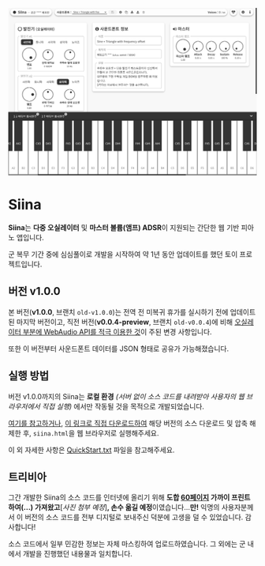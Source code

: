 <p align="center">
  <img src="docs/Siina_v1.0.0.png" alt="Siina v1.0.0 Screenshot">
</p>

Siina
=====
 **Siina**는 **다중 오실레이터** 및 **마스터 볼륨(앰프) ADSR**이 지원되는 간단한 웹 기반 피아노 앱입니다.

 군 복무 기간 중에 심심풀이로 개발을 시작하여 약 1년 동안 업데이트를 했던 토이 프로젝트입니다.

버전 v1.0.0
-----------
 본 버전(**v1.0.0**, 브랜치 `old-v1.0.0`)는 전역 전 미복귀 휴가를 실시하기 전에 업데이트된 마지막 버전이고, 직전 버전(**v0.0.4-preview**, 브랜치 `old-v0.0.4`)에 비해 <ins>오실레이터 부분에 WebAudio API를 적극 이용한 것</ins>이 주된 변경 사항입니다.

 또한 이 버전부터 사운드폰트 데이터를 JSON 형태로 공유가 가능해졌습니다.

실행 방법
---------
 버전 v1.0.0까지의 Siina는 **로컬 환경** *(서버 없이 소스 코드를 내려받아 사용자의 웹 브라우저에서 직접 실행)* 에서만 작동될 것을 목적으로 개발되었습니다.

 [여기를 참고하거나](https://sosoeasy.tistory.com/318), [이 링크로 직접 다운로드하여](https://github.com/somnisomni/siina/archive/refs/heads/main.zip) 해당 버전의 소스  다운로드 및 압축 해제한 후, `siina.html`을 웹 브라우저로 실행해주세요.

 이 외 자세한 사항은 [QuickStart.txt](QuickStart.txt) 파일을 참고해주세요.

트리비아
--------
 그간 개발한 Siina의 소스 코드를 인터넷에 올리기 위해 **도합 <ins>60페이지</ins> 가까이 프린트하여(...) 가져왔고**[*사진 첨부 예정*]**, 손수 옮길 예정**이였습니다...**만!** 익명의 사용자분께서 이 버전의 소스 코드를 전부 디지털로 보내주신 덕분에 고생을 덜 수 있었습니다. 감사합니다!

 소스 코드에서 일부 민감한 정보는 자체 마스킹하여 업로드하였습니다. 그 외에는 군 내에서 개발을 진행했던 내용물과 일치합니다.
